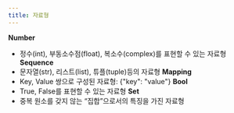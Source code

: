 ```yaml
---
title: 자료형
---
```


**Number** 
- 정수(int), 부동소수점(float), 복소수(complex)를 표현할 수 있는 자료형
**Sequence**
- 문자열(str), 리스트(list), 튜플(tuple)등의 자료형
**Mapping**
- Key, Value 쌍으로 구성된 자료형: {"key": "value"}
**Bool**
- True, False를 표현할 수 있는 자료형
**Set**
- 중복 원소를 갖지 않는 “집합”으로서의 특징을 가진 자료형